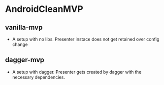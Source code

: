 # AndroidCleanMVP

## vanilla-mvp

* A setup with no libs. Presenter instace does not get retained over config change

## dagger-mvp

* A setup with dagger. Presenter gets created by dagger with the necessary dependencies.
